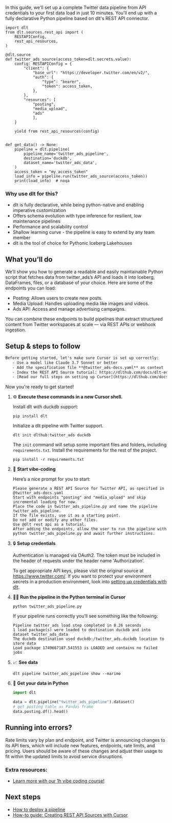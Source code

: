 In this guide, we'll set up a complete Twitter data pipeline from API credentials to your first data load in just 10 minutes. You'll end up with a fully declarative Python pipeline based on dlt's REST API connector.

```python-outcome
import dlt
from dlt.sources.rest_api import (
    RESTAPIConfig,
    rest_api_resources,
)

@dlt.source
def twitter_ads_source(access_token=dlt.secrets.value):
    config: RESTAPIConfig = {
        "client": {
            "base_url": "https://developer.twitter.com/en/v2/",
            "auth": {
                "type": "bearer",
                "token": access_token,
            },
        },
        "resources": [
            "posting",
            "media_upload",
            "ads"
            ],
    }

    yield from rest_api_resources(config)


def get_data() -> None:
    pipeline = dlt.pipeline(
        pipeline_name='twitter_ads_pipeline',
        destination='duckdb',
        dataset_name='twitter_ads_data', 
    )
    access_token = "my_access_token"
    load_info = pipeline.run(twitter_ads_source(access_token))
    print(load_info)  # noqa
```

### Why use dlt for this?

- dlt is fully declarative, while being python-native and enabling imperative customization
- Offers schema evolution with type inference for resilient, low maintenance pipelines
- Performance and scalability control
- Shallow learning curve - the pipeline is easy to extend by any team member
- dlt is the tool of choice for Pythonic Iceberg Lakehouses

## What you’ll do

We’ll show you how to generate a readable and easily maintainable Python script that fetches data from twitter_ads’s API and loads it into Iceberg, DataFrames, files, or a database of your choice. Here are some of the endpoints you can load:

- Posting: Allows users to create new posts.
- Media Upload: Handles uploading media like images and videos.
- Ads API: Access and manage advertising campaigns.

You can combine these endpoints to build pipelines that extract structured content from Twitter workspaces at scale — via REST APIs or webhook ingestion.

## Setup & steps to follow

```default
Before getting started, let's make sure Cursor is set up correctly:
   - Use a model like Claude 3.7 Sonnet or better
   - Add the specification file **@twitter_ads-docs.yaml** as context
   - Index the REST API Source tutorial: https://dlthub.com/docs/dlt-ecosystem/verified-sources/rest_api/ and add it to context as **@dlt rest api**
   - [Read our full steps on setting up Cursor](https://dlthub.com/docs/dlt-ecosystem/llm-tooling/cursor-restapi#23-configuring-cursor-with-documentation)
```

Now you're ready to get started! 

1. ⚙️ **Execute these commands in a new Cursor shell.**
    
    Install dlt with duckdb support:
    ```shell
    pip install dlt
    ```

    Initialize a dlt pipeline with Twitter support.
    ```shell
    dlt init dlthub:twitter_ads duckdb
    ```

    The `init` command will setup some important files and folders, including `requirements.txt`. Install the requirements for the rest of the project.
    ```shell
    pip install -r requirements.txt
    ```
    
2. 🤠 **Start vibe-coding**
    
    Here’s a nice prompt for you to start: 
    
    ```prompt
    Please generate a REST API Source for Twitter API, as specified in @twitter_ads-docs.yaml 
    Start with endpoints "posting" and "media_upload" and skip incremental loading for now. 
    Place the code in twitter_ads_pipeline.py and name the pipeline twitter_ads_pipeline. 
    If the file exists, use it as a starting point. 
    Do not add or modify any other files. 
    Use @dlt rest api as a tutorial. 
    After adding the endpoints, allow the user to run the pipeline with python twitter_ads_pipeline.py and await further instructions.
    ```

    
3. 🔒 **Setup credentials** 
    
    Authentication is managed via OAuth2. The token must be included in the header of requests under the header name 'Authorization'.
    
    To get appropriate API keys, please visit the original source at https://www.twitter.com/.
    If you want to protect your environment secrets in a production environment, look into [setting up credentials with dlt](https://dlthub.com/docs/walkthroughs/add_credentials).
    
4. 🏃‍♀️ **Run the pipeline in the Python terminal in Cursor**
    
    ```shell
    python twitter_ads_pipeline.py
    ```
    
    If your pipeline runs correctly you’ll see something like the following:
    
    ```shell
    Pipeline twitter_ads load step completed in 0.26 seconds
    1 load package(s) were loaded to destination duckdb and into dataset twitter_ads_data
    The duckdb destination used duckdb:/twitter_ads.duckdb location to store data
    Load package 1749667187.541553 is LOADED and contains no failed jobs
    ```
    
5. 📈 **See data**
    
    ```shell
    dlt pipeline twitter_ads_pipeline show --marimo
    ```
    
6. 🐍 **Get your data in Python**
    
    ```python
    import dlt

   data = dlt.pipeline("twitter_ads_pipeline").dataset()
   # get posting table as Pandas frame
   data.posting.df().head()
    ```

## Running into errors?

Rate limits vary by plan and endpoint, and Twitter is announcing changes to its API tiers, which will include new features, endpoints, rate limits, and pricing. Users should be aware of these changes and adjust their usage to fit within the updated limits to avoid service disruptions.

### Extra resources:

- [Learn more with our 1h vibe coding course!](https://www.youtube.com/watch?v=GGid70rnJuM)

## Next steps

- [How to deploy a pipeline](https://dlthub.com/docs/walkthroughs/deploy-a-pipeline)
- [How-to guide: Creating REST API Sources with Cursor](https://dlthub.com/docs/dlt-ecosystem/llm-tooling/cursor-restapi)
